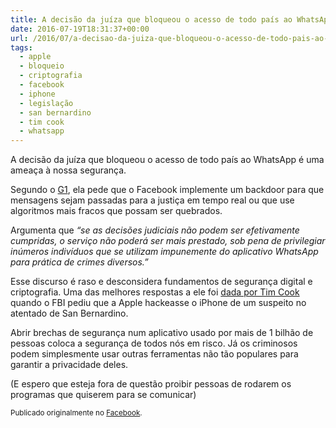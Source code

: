 ```yaml
---
title: A decisão da juíza que bloqueou o acesso de todo país ao WhatsApp
date: 2016-07-19T18:31:37+00:00
url: /2016/07/a-decisao-da-juiza-que-bloqueou-o-acesso-de-todo-pais-ao-whatsapp/
tags:
  - apple
  - bloqueio
  - criptografia
  - facebook
  - iphone
  - legislação
  - san bernardino
  - tim cook
  - whatsapp
---
```


A decisão da juíza que bloqueou o acesso de todo país ao WhatsApp é uma ameaça à nossa segurança.

Segundo o [G1][1], ela pede que o Facebook implemente um backdoor para que mensagens sejam passadas para a justiça em tempo real ou que use algoritmos mais fracos que possam ser quebrados.

Argumenta que _“se as decisões judiciais não podem ser efetivamente cumpridas, o serviço não poderá ser mais prestado, sob pena de privilegiar inúmeros indivíduos que se utilizam impunemente do aplicativo WhatsApp para prática de crimes diversos.”_

Esse discurso é raso e desconsidera fundamentos de segurança digital e criptografia. Uma das melhores respostas a ele foi [dada por Tim Cook][2] quando o FBI pediu que a Apple hackeasse o iPhone de um suspeito no atentado de San Bernardino.

Abrir brechas de segurança num aplicativo usado por mais de 1 bilhão de pessoas coloca a segurança de todos nós em risco. Já os criminosos podem simplesmente usar outras ferramentas não tão populares para garantir a privacidade deles.

(E espero que esteja fora de questão proibir pessoas de rodarem os programas que quiserem para se comunicar)

<small>Publicado originalmente no <a href="https://www.facebook.com/timadeira/posts/10210052974179703">Facebook</a>.</small>

[1]: http://glo.bo/2ae6UAc
[2]: http://www.apple.com/customer-letter/
